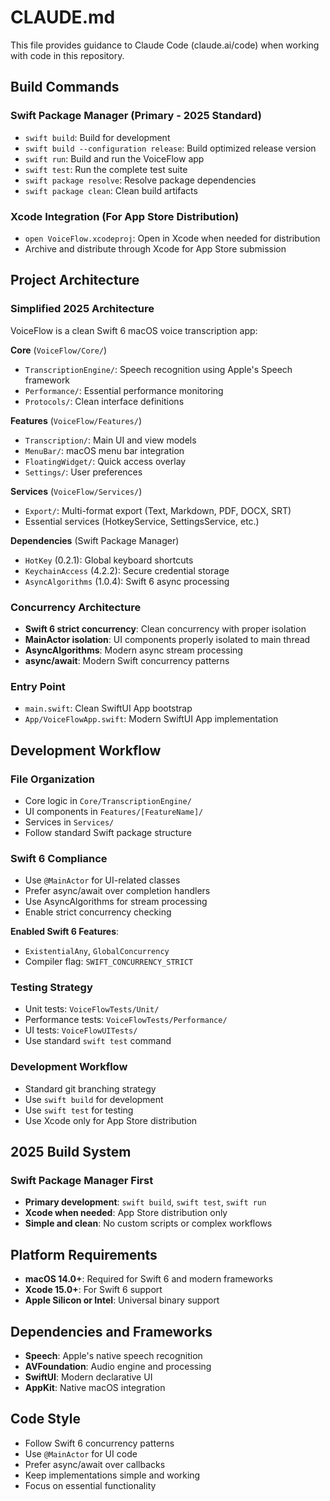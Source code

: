 # CLAUDE.md

This file provides guidance to Claude Code (claude.ai/code) when working with code in this repository.

## Build Commands

### Swift Package Manager (Primary - 2025 Standard)
- `swift build`: Build for development
- `swift build --configuration release`: Build optimized release version  
- `swift run`: Build and run the VoiceFlow app
- `swift test`: Run the complete test suite
- `swift package resolve`: Resolve package dependencies
- `swift package clean`: Clean build artifacts

### Xcode Integration (For App Store Distribution)
- `open VoiceFlow.xcodeproj`: Open in Xcode when needed for distribution
- Archive and distribute through Xcode for App Store submission

## Project Architecture

### Simplified 2025 Architecture
VoiceFlow is a clean Swift 6 macOS voice transcription app:

**Core** (`VoiceFlow/Core/`)
- `TranscriptionEngine/`: Speech recognition using Apple's Speech framework
- `Performance/`: Essential performance monitoring
- `Protocols/`: Clean interface definitions

**Features** (`VoiceFlow/Features/`)
- `Transcription/`: Main UI and view models
- `MenuBar/`: macOS menu bar integration
- `FloatingWidget/`: Quick access overlay
- `Settings/`: User preferences

**Services** (`VoiceFlow/Services/`)
- `Export/`: Multi-format export (Text, Markdown, PDF, DOCX, SRT)
- Essential services (HotkeyService, SettingsService, etc.)

**Dependencies** (Swift Package Manager)
- `HotKey` (0.2.1): Global keyboard shortcuts
- `KeychainAccess` (4.2.2): Secure credential storage
- `AsyncAlgorithms` (1.0.4): Swift 6 async processing

### Concurrency Architecture
- **Swift 6 strict concurrency**: Clean concurrency with proper isolation
- **MainActor isolation**: UI components properly isolated to main thread
- **AsyncAlgorithms**: Modern async stream processing
- **async/await**: Modern Swift concurrency patterns

### Entry Point
- `main.swift`: Clean SwiftUI App bootstrap
- `App/VoiceFlowApp.swift`: Modern SwiftUI App implementation

## Development Workflow

### File Organization
- Core logic in `Core/TranscriptionEngine/`
- UI components in `Features/[FeatureName]/`
- Services in `Services/`
- Follow standard Swift package structure

### Swift 6 Compliance
- Use `@MainActor` for UI-related classes
- Prefer async/await over completion handlers
- Use AsyncAlgorithms for stream processing
- Enable strict concurrency checking

**Enabled Swift 6 Features**:
- `ExistentialAny`, `GlobalConcurrency`
- Compiler flag: `SWIFT_CONCURRENCY_STRICT`

### Testing Strategy
- Unit tests: `VoiceFlowTests/Unit/`
- Performance tests: `VoiceFlowTests/Performance/`
- UI tests: `VoiceFlowUITests/`
- Use standard `swift test` command

### Development Workflow
- Standard git branching strategy
- Use `swift build` for development
- Use `swift test` for testing
- Use Xcode only for App Store distribution

## 2025 Build System

### Swift Package Manager First
- **Primary development**: `swift build`, `swift test`, `swift run`
- **Xcode when needed**: App Store distribution only
- **Simple and clean**: No custom scripts or complex workflows

## Platform Requirements
- **macOS 14.0+**: Required for Swift 6 and modern frameworks
- **Xcode 15.0+**: For Swift 6 support
- **Apple Silicon or Intel**: Universal binary support

## Dependencies and Frameworks
- **Speech**: Apple's native speech recognition
- **AVFoundation**: Audio engine and processing
- **SwiftUI**: Modern declarative UI
- **AppKit**: Native macOS integration

## Code Style
- Follow Swift 6 concurrency patterns
- Use `@MainActor` for UI code
- Prefer async/await over callbacks
- Keep implementations simple and working
- Focus on essential functionality